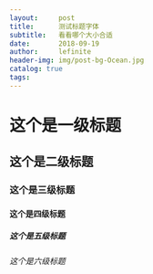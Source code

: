```yaml
---
layout:     post
title:      测试标题字体
subtitle:   看看哪个大小合适
date:       2018-09-19
author:     lefinite
header-img: img/post-bg-Ocean.jpg
catalog: true
tags: 
---
```


# 这个是一级标题
## 这个是二级标题
### 这个是三级标题
#### 这个是四级标题
##### 这个是五级标题
###### 这个是六级标题